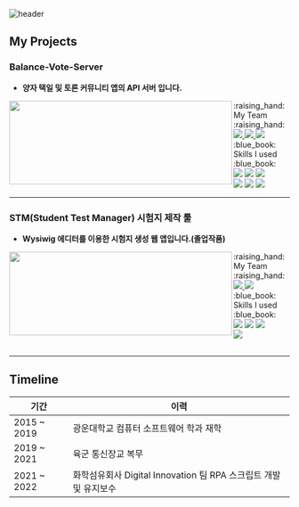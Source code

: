 ![header](https://capsule-render.vercel.app/api?type=waving&color=gradient&customColorList=0&height=250&section=header&text=안녕하세요?%20"최준만"%20입니다.&fontSize=60)




## My Projects
### Balance-Vote-Server
* **양자 택일 및 토론 커뮤니티 앱의 API 서버 입니다.**
<a href="https://github.com/Balance-Vote/Balance-Vote-Server">
  <img align="left" height="150px" width="400px" src="https://github-readme-stats.vercel.app/api/pin?username=Balance-Vote&repo=Balance-Vote-Server&title_color=ffeceb&icon_color=ffeceb&text_color=ffeceb&bg_color=ffa69e"><p></p></img> 
</a>
<div align ="left">
  :raising_hand: My Team :raising_hand: <br>
  <a href="https://github.com/LeeDongGeon1996">
    <img src="https://img.shields.io/badge/LeeDongGeon1996-FFD5D1?style=for-the-badge"/> 
  </a>
  <a href="https://github.com/CrewDaniel">
    <img src="https://img.shields.io/badge/CrewDaniel-FFD5D1?style=for-the-badge"/> 
  </a>
  <a href="https://github.com/kjh9589">
    <img src="https://img.shields.io/badge/kjh9589-FFD5D1?style=for-the-badge"/> 
  </a>
    <br>
  :blue_book: Skills I used :blue_book: <br>
  <img src="https://img.shields.io/badge/Spring Boot-6DB33F?style=for-the-badge&logo=Spring Boot&logoColor=FFFFFF"/>
  <img src="https://img.shields.io/badge/Github Actions-2088FF?style=for-the-badge&logo=Github Actions&logoColor=FFFFFF"/>
  <img src="https://img.shields.io/badge/MySQL-4479A1?style=for-the-badge&logo=MySQL&logoColor=FFFFFF"/>
  <br>
  <img src="https://img.shields.io/badge/AWS-569A31?style=for-the-badge&logo=Amazon AWS&logoColor=FFFFFF"/>
  <img src="https://img.shields.io/badge/Amazon S3-569A31?style=for-the-badge&logo=Amazon S3&logoColor=FFFFFF"/>
  <img src="https://img.shields.io/badge/Amazon EC2-569A31?style=for-the-badge&logo=Amazon EC2&logoColor=FFFFFF"/>
</div>

---
### STM(Student Test Manager) 시험지 제작 툴
* **Wysiwig 에디터를 이용한 시험지 생성 웹 앱입니다.(졸업작품)**

<a href="https://github.com/LeeDongGeon1996/STM">
  <img align="left" height="150px" width="400px" src="https://github-readme-stats.vercel.app/api/pin?username=LeeDongGeon1996&repo=STM&title_color=ffeceb&icon_color=ffeceb&text_color=ffeceb&bg_color=ffa69e"><p></p></img>
</a>

<div align ="left">
  :raising_hand: My Team :raising_hand: <br>
  <a href="https://github.com/LeeDongGeon1996">
    <img src="https://img.shields.io/badge/LeeDongGeon1996-FFD5D1?style=for-the-badge"/> 
  </a>
  <a href="https://github.com/sealotus1996">
    <img src="https://img.shields.io/badge/sealotus1996-FFD5D1?style=for-the-badge"/> 
  </a>
    <br>
  :blue_book: Skills I used :blue_book: <br>
  <img src="https://img.shields.io/badge/JQuery-0769AD?style=for-the-badge&logo=JQuery&logoColor=FFFFFF"/>
  <img src="https://img.shields.io/badge/Spring-6DB33F?style=for-the-badge&logo=Spring&logoColor=FFFFFF"/>
  <img src="https://img.shields.io/badge/MongoDB-47A248?style=for-the-badge&logo=MongoDB&logoColor=FFFFFF"/>
  <br>
  <img src="https://img.shields.io/badge/CKEditor-0287D0?style=for-the-badge&logo=CKEditor&logoColor=FFFFFF"/>
</div>
<br>

---
## Timeline
| 기간 | 이력 |
|------|-----|
|2015 ~ 2019 | 광운대학교 컴퓨터 소프트웨어 학과 재학 |
|2019 ~ 2021 | 육군 통신장교 복무 |
|2021 ~ 2022 | 화학섬유회사 Digital Innovation 팀 RPA 스크립트 개발 및 유지보수 |
</div>
